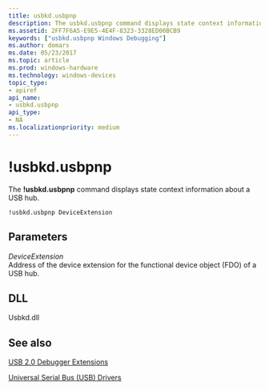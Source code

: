 ```yaml
---
title: usbkd.usbpnp
description: The usbkd.usbpnp command displays state context information about a USB hub.
ms.assetid: 2FF7F6A5-E9E5-4E4F-8323-3328ED00BCB9
keywords: ["usbkd.usbpnp Windows Debugging"]
ms.author: domars
ms.date: 05/23/2017
ms.topic: article
ms.prod: windows-hardware
ms.technology: windows-devices
topic_type:
- apiref
api_name:
- usbkd.usbpnp
api_type:
- NA
ms.localizationpriority: medium
---
```


# !usbkd.usbpnp


The **!usbkd.usbpnp** command displays state context information about a USB hub.

```
!usbkd.usbpnp DeviceExtension
```

## <span id="ddk__devobj_dbg"></span><span id="DDK__DEVOBJ_DBG"></span>Parameters


<span id="_______DeviceExtension______"></span><span id="_______deviceextension______"></span><span id="_______DEVICEEXTENSION______"></span> *DeviceExtension*   
Address of the device extension for the functional device object (FDO) of a USB hub.

## <span id="DLL"></span><span id="dll"></span>DLL


Usbkd.dll

## <span id="see_also"></span>See also


[USB 2.0 Debugger Extensions](usb-2-0-extensions.md)

[Universal Serial Bus (USB) Drivers](http://go.microsoft.com/fwlink/p?LinkID=227351)

 

 







